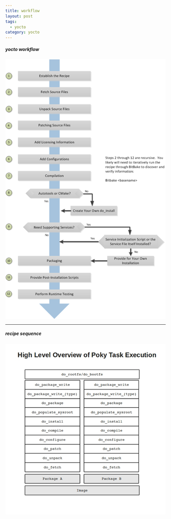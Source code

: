 ```yaml
---
title: workflow
layout: post
tags:
  - yocto
category: yocto
---
```

##### yocto workflow
![](https://github.com/kchhero/kchhero.github.io/blob/master/assets/ext_images/yocto_images/recipe-workflow.png?raw=true)

    
---

##### recipe sequence
![](https://github.com/kchhero/kchhero.github.io/blob/master/assets/ext_images/yocto_images/sequence.jpg?raw=true)
    
